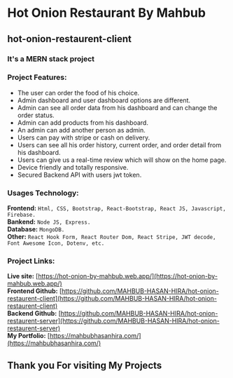 # Hot Onion Restaurant By Mahbub


## hot-onion-restaurent-client


### It's a MERN stack project


### Project Features:
   * The user can order the food of his choice.
   * Admin dashboard and user dashboard options are different.
   * Admin can see all order data from his dashboard and can change the order status.
   * Admin can add products from his dashboard.
   * An admin can add another person as admin.
   * Users can pay with stripe or cash on delivery.
   * Users can see all his order history, current order, and order detail from his dashboard.
   * Users can give us a real-time review which will show on the home page.
   * Device friendly and totally responsive.
   * Secured Backend API with users jwt token.



### Usages Technology:
**Frontend:** `Html, CSS, Bootstrap, React-Bootstrap, React JS, Javascript, Firebase.`<br />
**Bankend:** `Node JS, Express.`<br />
**Database:** `MongoDB.`<br />
**Other:** `React Hook Form, React Router Dom, React Stripe, JWT decode, Font Awesome Icon, Dotenv, etc.`<br />




### Project Links:
**Live site:** [https://hot-onion-by-mahbub.web.app/](https://hot-onion-by-mahbub.web.app/)<br />
**Frontend Github:** [https://github.com/MAHBUB-HASAN-HIRA/hot-onion-restaurent-client](https://github.com/MAHBUB-HASAN-HIRA/hot-onion-restaurent-client)<br />
**Backend Github:**  [https://github.com/MAHBUB-HASAN-HIRA/hot-onion-restaurent-server](https://github.com/MAHBUB-HASAN-HIRA/hot-onion-restaurent-server)<br />
**My Portfolio:** [https://mahbubhasanhira.com/](https://mahbubhasanhira.com/)<br />

## Thank you For visiting My Projects